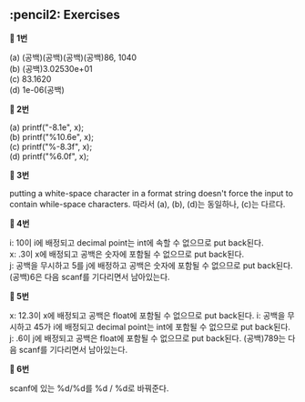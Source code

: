 <h2>:pencil2: Exercises</h2>

**:pushpin: 1번**

(a) (공백)(공백)(공백)(공백)86, 1040<br>
(b) (공백)3.02530e+01<br>
(c) 83.1620<br>
(d) 1e-06(공백)<br>

**:pushpin: 2번**

(a) printf("-8.1e", x);<br>
(b) printf("%10.6e", x);<br>
(c) printf("%-8.3f", x);<br>
(d) printf("%6.0f", x);

**:pushpin: 3번**

putting a white-space character in a format string doesn't force the input to contain while-space characters.
따라서 (a), (b), (d)는 동일하나, (c)는 다르다.

**:pushpin: 4번**

i: 10이 i에 배정되고 decimal point는 int에 속할 수 없으므로 put back된다.<br>
x: .3이 x에 배정되고 공백은 숫자에 포함될 수 없으므로 put back된다.<br>
j: 공백을 무시하고 5를 j에 배정하고 공백은 숫자에 포함될 수 없으므로 put back된다.
(공백)6은 다음 scanf를 기다리면서 남아있는다.

**:pushpin: 5번**

x: 12.3이 x에 배정되고 공백은 float에 포함될 수 없으므로 put back된다.
i: 공백을 무시하고 45가 i에 배정되고 decimal point는 int에 포함될 수 없으므로 put back된다.
j: .6이 j에 배정되고 공백은 float에 포함될 수 없으므로 put back된다.
(공백)789는 다음 scanf를 기다리면서 남아있는다.

**:pushpin: 6번**

scanf에 있는 %d/%d를 %d / %d로 바꿔준다.
